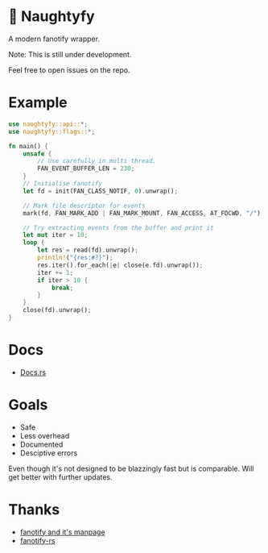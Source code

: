 # 📁 Naughtyfy
A modern fanotify wrapper.

Note: This is still under development.

Feel free to open issues on the repo.
# Example

```rust
use naughtyfy::api::*;
use naughtyfy::flags::*;

fn main() {
    unsafe {
        // Use carefully in multi thread.
        FAN_EVENT_BUFFER_LEN = 230;
    }
    // Initialise fanotify
    let fd = init(FAN_CLASS_NOTIF, 0).unwrap();

    // Mark file descriptor for events
    mark(fd, FAN_MARK_ADD | FAN_MARK_MOUNT, FAN_ACCESS, AT_FDCWD, "/").unwrap();

    // Try extracting events from the buffer and print it
    let mut iter = 10;
    loop {
        let res = read(fd).unwrap();
        println!("{res:#?}");
        res.iter().for_each(|e| close(e.fd).unwrap());
        iter += 1;
        if iter > 10 {
            break;
        }
    }
    close(fd).unwrap();
}
```

# Docs
- [Docs.rs](https://docs.rs/naughtyfy/latest/naughtyfy/)

# Goals 
- Safe
- Less overhead
- Documented
- Desciptive errors
  
Even though it's not designed to be blazzingly fast but is comparable. Will get better with further updates.

# Thanks
- [fanotify and it's manpage](https://man7.org/linux/man-pages/man7/fanotify.7.html)
- [fanotify-rs](https://github.com/Percivalll/fanotify-rs)
